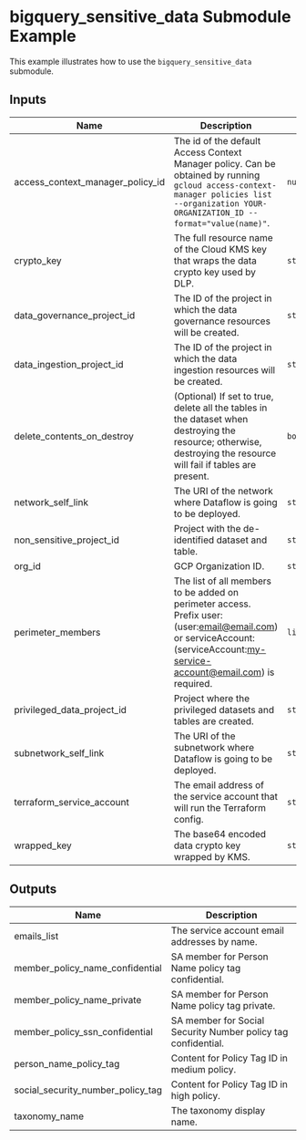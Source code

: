 # bigquery_sensitive_data Submodule Example

This example illustrates how to use the `bigquery_sensitive_data` submodule.

<!-- BEGINNING OF PRE-COMMIT-TERRAFORM DOCS HOOK -->
## Inputs

| Name | Description | Type | Default | Required |
|------|-------------|------|---------|:--------:|
| access\_context\_manager\_policy\_id | The id of the default Access Context Manager policy. Can be obtained by running `gcloud access-context-manager policies list --organization YOUR-ORGANIZATION_ID --format="value(name)"`. | `number` | n/a | yes |
| crypto\_key | The full resource name of the Cloud KMS key that wraps the data crypto key used by DLP. | `string` | n/a | yes |
| data\_governance\_project\_id | The ID of the project in which the data governance resources will be created. | `string` | n/a | yes |
| data\_ingestion\_project\_id | The ID of the project in which the data ingestion resources will be created. | `string` | n/a | yes |
| delete\_contents\_on\_destroy | (Optional) If set to true, delete all the tables in the dataset when destroying the resource; otherwise, destroying the resource will fail if tables are present. | `bool` | `false` | no |
| network\_self\_link | The URI of the network where Dataflow is going to be deployed. | `string` | n/a | yes |
| non\_sensitive\_project\_id | Project with the de-identified dataset and table. | `string` | n/a | yes |
| org\_id | GCP Organization ID. | `string` | n/a | yes |
| perimeter\_members | The list of all members to be added on perimeter access. Prefix user: (user:email@email.com) or serviceAccount: (serviceAccount:my-service-account@email.com) is required. | `list(string)` | `[]` | no |
| privileged\_data\_project\_id | Project where the privileged datasets and tables are created. | `string` | n/a | yes |
| subnetwork\_self\_link | The URI of the subnetwork where Dataflow is going to be deployed. | `string` | n/a | yes |
| terraform\_service\_account | The email address of the service account that will run the Terraform config. | `string` | n/a | yes |
| wrapped\_key | The base64 encoded data crypto key wrapped by KMS. | `string` | n/a | yes |

## Outputs

| Name | Description |
|------|-------------|
| emails\_list | The service account email addresses by name. |
| member\_policy\_name\_confidential | SA member for Person Name policy tag confidential. |
| member\_policy\_name\_private | SA member for Person Name policy tag private. |
| member\_policy\_ssn\_confidential | SA member for Social Security Number policy tag confidential. |
| person\_name\_policy\_tag | Content for Policy Tag ID in medium policy. |
| social\_security\_number\_policy\_tag | Content for Policy Tag ID in high policy. |
| taxonomy\_name | The taxonomy display name. |

<!-- END OF PRE-COMMIT-TERRAFORM DOCS HOOK -->
